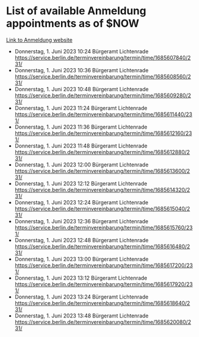 # List of available Anmeldung appointments as of $NOW
[Link to Anmeldung website](https://service.berlin.de/terminvereinbarung/termin/tag.php?termin=1&anliegen[]=120686&dienstleisterlist=122210,122217,327316,122219,327312,122227,327314,122231,327346,122243,327348,122254,122252,329742,122260,329745,122262,329748,122271,327278,122273,327274,122277,327276,330436,122280,327294,122282,327290,122284,327292,122291,327270,122285,327266,122286,327264,122296,327268,150230,329760,122297,327286,122294,327284,122312,329763,122314,329775,122304,327330,122311,327334,122309,327332,317869,122281,327352,122279,329772,122283,122276,327324,122274,327326,122267,329766,122246,327318,122251,327320,122257,327322,122208,327298,122226,327300&herkunft=http%3A%2F%2Fservice.berlin.de%2Fdienstleistung%2F120686%2F)
- Donnerstag, 1. Juni 2023 10:24 Bürgeramt Lichtenrade https://service.berlin.de/terminvereinbarung/termin/time/1685607840/231/
- Donnerstag, 1. Juni 2023 10:36 Bürgeramt Lichtenrade https://service.berlin.de/terminvereinbarung/termin/time/1685608560/231/
- Donnerstag, 1. Juni 2023 10:48 Bürgeramt Lichtenrade https://service.berlin.de/terminvereinbarung/termin/time/1685609280/231/
- Donnerstag, 1. Juni 2023 11:24 Bürgeramt Lichtenrade https://service.berlin.de/terminvereinbarung/termin/time/1685611440/231/
- Donnerstag, 1. Juni 2023 11:36 Bürgeramt Lichtenrade https://service.berlin.de/terminvereinbarung/termin/time/1685612160/231/
- Donnerstag, 1. Juni 2023 11:48 Bürgeramt Lichtenrade https://service.berlin.de/terminvereinbarung/termin/time/1685612880/231/
- Donnerstag, 1. Juni 2023 12:00 Bürgeramt Lichtenrade https://service.berlin.de/terminvereinbarung/termin/time/1685613600/231/
- Donnerstag, 1. Juni 2023 12:12 Bürgeramt Lichtenrade https://service.berlin.de/terminvereinbarung/termin/time/1685614320/231/
- Donnerstag, 1. Juni 2023 12:24 Bürgeramt Lichtenrade https://service.berlin.de/terminvereinbarung/termin/time/1685615040/231/
- Donnerstag, 1. Juni 2023 12:36 Bürgeramt Lichtenrade https://service.berlin.de/terminvereinbarung/termin/time/1685615760/231/
- Donnerstag, 1. Juni 2023 12:48 Bürgeramt Lichtenrade https://service.berlin.de/terminvereinbarung/termin/time/1685616480/231/
- Donnerstag, 1. Juni 2023 13:00 Bürgeramt Lichtenrade https://service.berlin.de/terminvereinbarung/termin/time/1685617200/231/
- Donnerstag, 1. Juni 2023 13:12 Bürgeramt Lichtenrade https://service.berlin.de/terminvereinbarung/termin/time/1685617920/231/
- Donnerstag, 1. Juni 2023 13:24 Bürgeramt Lichtenrade https://service.berlin.de/terminvereinbarung/termin/time/1685618640/231/
- Donnerstag, 1. Juni 2023 13:48 Bürgeramt Lichtenrade https://service.berlin.de/terminvereinbarung/termin/time/1685620080/231/
